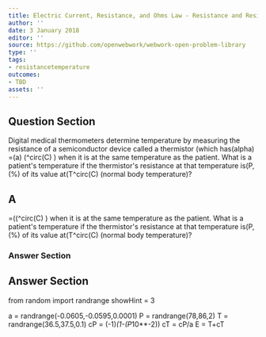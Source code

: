 ```yaml
---
title: Electric Current, Resistance, and Ohms Law - Resistance and Resistivity
author: ''
date: 3 January 2018
editor: ''
source: https://github.com/openwebwork/webwork-open-problem-library
type: ''
tags:
- resistancetemperature
outcomes:
- TBD
assets: ''
---
```


## Question Section 

Digital medical thermometers determine temperature by measuring the resistance of a semiconductor device called a thermistor (which has(alpha) =(a) (^circ(C) ) when it is at the same temperature as the patient. What is a patient's temperature if the thermistor's resistance at that temperature is(P,(%) of its value at(T^circ(C) (normal body temperature)?

## A
=((^circ(C) ) when it is at the same temperature as the patient. What is a patient's temperature if the thermistor's resistance at that temperature is(P,(%) of its value at(T^circ(C) (normal body temperature)?
### Answer Section


## Answer Section

from random import randrange
showHint = 3


a = randrange(-0.0605,-0.0595,0.0001)
P = randrange(78,86,2)
T = randrange(36.5,37.5,0.1)
cP = (-1)*(1-(P*10**-2))
cT = cP/a
E = T+cT